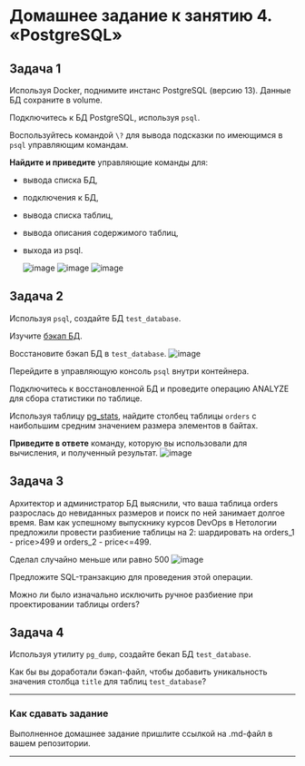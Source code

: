 # Домашнее задание к занятию 4. «PostgreSQL»

## Задача 1

Используя Docker, поднимите инстанс PostgreSQL (версию 13). Данные БД сохраните в volume.

Подключитесь к БД PostgreSQL, используя `psql`.

Воспользуйтесь командой `\?` для вывода подсказки по имеющимся в `psql` управляющим командам.

**Найдите и приведите** управляющие команды для:

- вывода списка БД,
- подключения к БД,
- вывода списка таблиц,
- вывода описания содержимого таблиц,
- выхода из psql.

  ![image](https://github.com/lechuk1981/Netology_devops/assets/5323690/894dad3a-23f5-44b7-8db3-939b51b697a4)
  ![image](https://github.com/lechuk1981/Netology_devops/assets/5323690/3f3d504a-75dd-4e7b-aa4a-5244a5f197fa)
  ![image](https://github.com/lechuk1981/Netology_devops/assets/5323690/f162baca-13c5-40fa-9d42-a754263b4f1f)



## Задача 2

Используя `psql`, создайте БД `test_database`.

Изучите [бэкап БД](https://github.com/netology-code/virt-homeworks/tree/virt-11/06-db-04-postgresql/test_data).

Восстановите бэкап БД в `test_database`.
![image](https://github.com/lechuk1981/Netology_devops/assets/5323690/19725b2a-0542-4914-9eaa-91b2b2bfc802)


Перейдите в управляющую консоль `psql` внутри контейнера.

Подключитесь к восстановленной БД и проведите операцию ANALYZE для сбора статистики по таблице.

Используя таблицу [pg_stats](https://postgrespro.ru/docs/postgresql/12/view-pg-stats), найдите столбец таблицы `orders` 
с наибольшим средним значением размера элементов в байтах.

**Приведите в ответе** команду, которую вы использовали для вычисления, и полученный результат.
![image](https://github.com/lechuk1981/Netology_devops/assets/5323690/a6b363c9-b073-4e42-a6dc-240b2dce4e59)


## Задача 3

Архитектор и администратор БД выяснили, что ваша таблица orders разрослась до невиданных размеров и
поиск по ней занимает долгое время. Вам как успешному выпускнику курсов DevOps в Нетологии предложили
провести разбиение таблицы на 2: шардировать на orders_1 - price>499 и orders_2 - price<=499.

Сделал случайно меньше или равно 500
![image](https://github.com/lechuk1981/Netology_devops/assets/5323690/f7018e46-daab-4ff7-903e-9075d09d6724)


Предложите SQL-транзакцию для проведения этой операции.

Можно ли было изначально исключить ручное разбиение при проектировании таблицы orders?

## Задача 4

Используя утилиту `pg_dump`, создайте бекап БД `test_database`.

Как бы вы доработали бэкап-файл, чтобы добавить уникальность значения столбца `title` для таблиц `test_database`?

---

### Как cдавать задание

Выполненное домашнее задание пришлите ссылкой на .md-файл в вашем репозитории.

---
